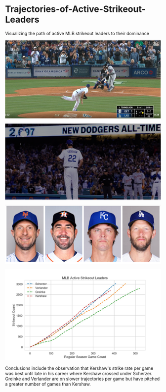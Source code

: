 # Trajectories-of-Active-Strikeout-Leaders
Visualizing the path of active MLB strikeout leaders to their dominance

![](img/kersh1.png) 

![](img/kersh2.png) 

![](img/faces1.png) 

![](img/active_strikeout_leaders_1651425964.jpg) 

Conclusions include the observation that Kershaw's strike rate per game was best until late in his career where Kershaw crossed under Scherzer. Greinke and Verlander are on slower trajectories per game but have pitched a greater number of games than Kershaw.